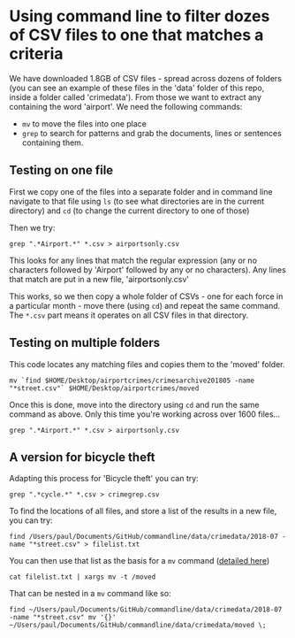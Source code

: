 # Using command line to filter dozes of CSV files to one that matches a criteria

We have downloaded 1.8GB of CSV files - spread across dozens of folders (you can see an example of these files in the 'data' folder of this repo, inside a folder called 'crimedata'). From those we want to extract any containing the word 'airport'. We need the following commands:

* `mv` to move the files into one place
* `grep` to search for patterns and grab the documents, lines or sentences containing them.

## Testing on one file

First we copy one of the files into a separate folder and in command line navigate to that file using `ls` (to see what directories are in the current directory) and `cd` (to change the current directory to one of those)

Then we try:

`grep ".*Airport.*" *.csv > airportsonly.csv`

This looks for any lines that match the regular expression (any or no characters followed by 'Airport' followed by any or no characters). Any lines that match are put in a new file, 'airportsonly.csv'

This works, so we then copy a whole folder of CSVs - one for each force in a particular month - move there (using `cd`) and repeat the same command. The `*.csv` part means it operates on all CSV files in that directory.

## Testing on multiple folders

This code locates any matching files and copies them to the 'moved' folder.

```
mv `find $HOME/Desktop/airportcrimes/crimesarchive201805 -name "*street.csv"` $HOME/Desktop/airportcrimes/moved
```

Once this is done, move into the directory using `cd` and run the same command as above. Only this time you're working across over 1600 files...

`grep ".*Airport.*" *.csv > airportsonly.csv`

## A version for bicycle theft

Adapting this process for 'Bicycle theft' you can try:

`grep ".*cycle.*" *.csv > crimegrep.csv`

To find the locations of all files, and store a list of the results in a new file, you can try:

`find /Users/paul/Documents/GitHub/commandline/data/crimedata/2018-07 -name "*street.csv" > filelist.txt`

You can then use that list as the basis for a `mv` command ([detailed here](https://unix.stackexchange.com/questions/115734/move-file-by-list-in-file-with-leading-whitespace))

`cat filelist.txt | xargs mv -t /moved`



That can be nested in a `mv` command like so:

```
find ~/Users/paul/Documents/GitHub/commandline/data/crimedata/2018-07 -name "*street.csv" mv '{}' ~/Users/paul/Documents/GitHub/commandline/data/crimedata/moved \;
```
